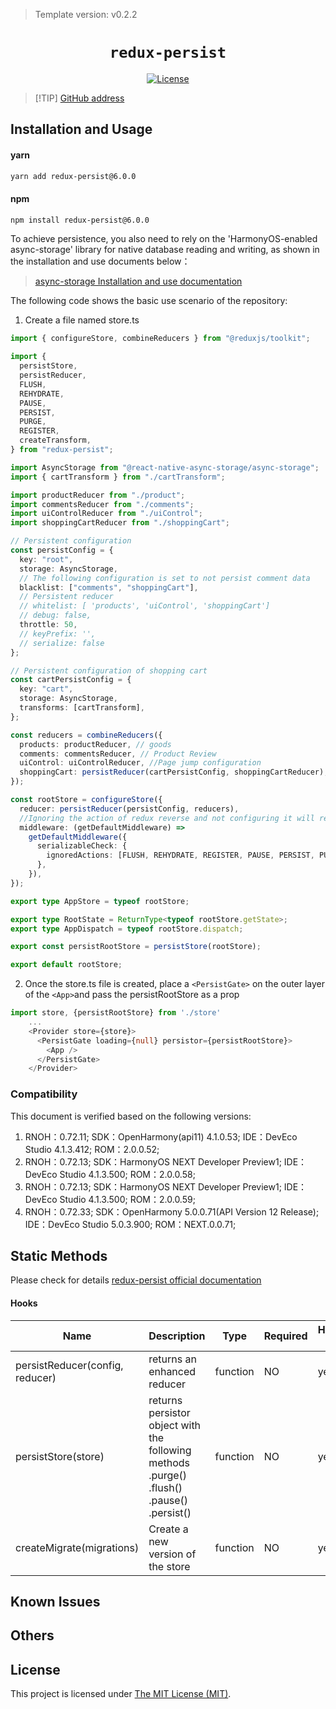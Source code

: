 > Template version: v0.2.2

<p align="center">
  <h1 align="center"> <code>redux-persist</code> </h1>
</p>
<p align="center">
    <a href="https://github.com/rt2zz/redux-persist/blob/master/LICENSE">
        <img src="https://img.shields.io/badge/license-MIT-green.svg" alt="License" />
    </a>
</p>

> [!TIP] [GitHub address](https://github.com/rt2zz/redux-persist)

## Installation and Usage

#### **yarn**

```bash
yarn add redux-persist@6.0.0
```

#### **npm**

```bash
npm install redux-persist@6.0.0
```

To achieve persistence, you also need to rely on the 'HarmonyOS-enabled async-storage' library for native database reading and writing, as shown in the installation and use documents below：

> [async-storage Installation and use documentation](https://gitee.com/react-native-oh-library/usage-docs/blob/master/zh-cn/react-native-async-storage-async-storage.md)

<!-- tabs:end -->

The following code shows the basic use scenario of the repository:

1. Create a file named store.ts

```ts
import { configureStore, combineReducers } from "@reduxjs/toolkit";

import {
  persistStore,
  persistReducer,
  FLUSH,
  REHYDRATE,
  PAUSE,
  PERSIST,
  PURGE,
  REGISTER,
  createTransform,
} from "redux-persist";

import AsyncStorage from "@react-native-async-storage/async-storage";
import { cartTransform } from "./cartTransform";

import productReducer from "./product";
import commentsReducer from "./comments";
import uiControlReducer from "./uiControl";
import shoppingCartReducer from "./shoppingCart";

// Persistent configuration
const persistConfig = {
  key: "root",
  storage: AsyncStorage,
  // The following configuration is set to not persist comment data
  blacklist: ["comments", "shoppingCart"],
  // Persistent reducer
  // whitelist: [ 'products', 'uiControl', 'shoppingCart']
  // debug: false,
  throttle: 50,
  // keyPrefix: '',
  // serialize: false
};

// Persistent configuration of shopping cart
const cartPersistConfig = {
  key: "cart",
  storage: AsyncStorage,
  transforms: [cartTransform],
};

const reducers = combineReducers({
  products: productReducer, // goods
  comments: commentsReducer, // Product Review
  uiControl: uiControlReducer, //Page jump configuration
  shoppingCart: persistReducer(cartPersistConfig, shoppingCartReducer), //Shopping cart data
});

const rootStore = configureStore({
  reducer: persistReducer(persistConfig, reducers),
  //Ignoring the action of redux reverse and not configuring it will result in an error.
  middleware: (getDefaultMiddleware) =>
    getDefaultMiddleware({
      serializableCheck: {
        ignoredActions: [FLUSH, REHYDRATE, REGISTER, PAUSE, PERSIST, PURGE],
      },
    }),
});

export type AppStore = typeof rootStore;

export type RootState = ReturnType<typeof rootStore.getState>;
export type AppDispatch = typeof rootStore.dispatch;

export const persistRootStore = persistStore(rootStore);

export default rootStore;
```

2. Once the store.ts file is created, place a <code>&lt;PersistGate&gt;</code> on the outer layer of the <code>&lt;App&gt;</code>and pass the persistRootStore as a prop

```ts
import store, {persistRootStore} from './store'
    ...
    <Provider store={store}>
      <PersistGate loading={null} persistor={persistRootStore}>
        <App />
      </PersistGate>
    </Provider>
```

### Compatibility

This document is verified based on the following versions:

1. RNOH：0.72.11;
   SDK：OpenHarmony(api11) 4.1.0.53;
   IDE：DevEco Studio 4.1.3.412;
   ROM：2.0.0.52;
2. RNOH：0.72.13;
   SDK：HarmonyOS NEXT Developer Preview1;
   IDE：DevEco Studio 4.1.3.500;
   ROM：2.0.0.58;
3. RNOH：0.72.13;
   SDK：HarmonyOS NEXT Developer Preview1;
   IDE：DevEco Studio 4.1.3.500;
   ROM：2.0.0.59;
4. RNOH：0.72.33; SDK：OpenHarmony 5.0.0.71(API Version 12 Release); IDE：DevEco Studio 5.0.3.900; ROM：NEXT.0.0.71;

## Static Methods

Please check for details [redux-persist official documentation](https://github.com/rt2zz/redux-persist/blob/master/README.md#api)

#### **Hooks**

| Name                            | Description                                                                               | Type     | Required | HarmonyOS Support |
| ------------------------------- | ----------------------------------------------------------------------------------------- | -------- | -------- | ----------------- |
| persistReducer(config, reducer) | returns an enhanced reducer                                                               | function | NO       | yes               |
| persistStore(store)             | returns persistor object with the following methods .purge() .flush() .pause() .persist() | function | NO       | yes               |
| createMigrate(migrations)       | Create a new version of the store                                                         | function | NO       | yes               |

## Known Issues

## Others

## License

This project is licensed under [The MIT License (MIT)](https://github.com/rt2zz/redux-persist/blob/master/LICENSE).
